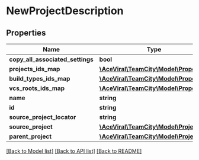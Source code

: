 # NewProjectDescription

## Properties
Name | Type | Description | Notes
------------ | ------------- | ------------- | -------------
**copy_all_associated_settings** | **bool** |  | [optional] 
**projects_ids_map** | [**\AceViral\TeamCity\Model\Properties**](Properties.md) |  | [optional] 
**build_types_ids_map** | [**\AceViral\TeamCity\Model\Properties**](Properties.md) |  | [optional] 
**vcs_roots_ids_map** | [**\AceViral\TeamCity\Model\Properties**](Properties.md) |  | [optional] 
**name** | **string** |  | [optional] 
**id** | **string** |  | [optional] 
**source_project_locator** | **string** |  | [optional] 
**source_project** | [**\AceViral\TeamCity\Model\Project**](Project.md) |  | [optional] 
**parent_project** | [**\AceViral\TeamCity\Model\Project**](Project.md) |  | [optional] 

[[Back to Model list]](../README.md#documentation-for-models) [[Back to API list]](../README.md#documentation-for-api-endpoints) [[Back to README]](../README.md)


